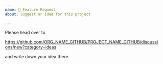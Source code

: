 ```yaml
---
name: 🚀 Feature Request
about: Suggest an idea for this project

---
```


Please head over to 

https://github.com/ORG_NAME_GITHUB/PROJECT_NAME_GITHUB/discussions/new?category=ideas

and write down your idea there.